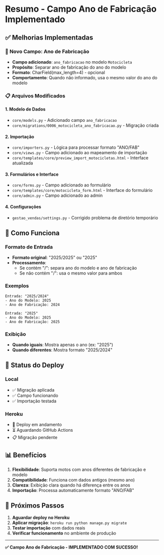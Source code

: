 # Resumo - Campo Ano de Fabricação Implementado

## ✅ **Melhorias Implementadas**

### 🔧 **Novo Campo: Ano de Fabricação**
- **Campo adicionado**: `ano_fabricacao` no modelo `Motocicleta`
- **Propósito**: Separar ano de fabricação do ano do modelo
- **Formato**: CharField(max_length=4) - opcional
- **Comportamento**: Quando não informado, usa o mesmo valor do ano do modelo

### 📋 **Arquivos Modificados**

#### 1. **Modelo de Dados**
- `core/models.py` - Adicionado campo `ano_fabricacao`
- `core/migrations/0006_motocicleta_ano_fabricacao.py` - Migração criada

#### 2. **Importação**
- `core/importers.py` - Lógica para processar formato "ANO/FAB"
- `core/views.py` - Campo adicionado ao mapeamento de importação
- `core/templates/core/preview_import_motocicletas.html` - Interface atualizada

#### 3. **Formulários e Interface**
- `core/forms.py` - Campo adicionado ao formulário
- `core/templates/core/motocicleta_form.html` - Interface do formulário
- `core/admin.py` - Campo adicionado ao admin

#### 4. **Configurações**
- `gestao_vendas/settings.py` - Corrigido problema de diretório temporário

## 🎯 **Como Funciona**

### **Formato de Entrada**
- **Formato original**: "2025/2025" ou "2025"
- **Processamento**: 
  - Se contém "/": separa ano do modelo e ano de fabricação
  - Se não contém "/": usa o mesmo valor para ambos

### **Exemplos**
```
Entrada: "2025/2024"
- Ano do Modelo: 2025
- Ano de Fabricação: 2024

Entrada: "2025"
- Ano do Modelo: 2025
- Ano de Fabricação: 2025
```

### **Exibição**
- **Quando iguais**: Mostra apenas o ano (ex: "2025")
- **Quando diferentes**: Mostra formato "2025/2024"

## 🚀 **Status do Deploy**

### **Local**
- ✅ Migração aplicada
- ✅ Campo funcionando
- ✅ Importação testada

### **Heroku**
- 🔄 Deploy em andamento
- ⏳ Aguardando GitHub Actions
- 📋 Migração pendente

## 📊 **Benefícios**

1. **Flexibilidade**: Suporta motos com anos diferentes de fabricação e modelo
2. **Compatibilidade**: Funciona com dados antigos (mesmo ano)
3. **Clareza**: Exibição clara quando há diferença entre os anos
4. **Importação**: Processa automaticamente formato "ANO/FAB"

## 🔧 **Próximos Passos**

1. **Aguardar deploy no Heroku**
2. **Aplicar migração**: `heroku run python manage.py migrate`
3. **Testar importação** com dados reais
4. **Verificar funcionamento** no ambiente de produção

---

**✅ Campo Ano de Fabricação - IMPLEMENTADO COM SUCESSO!** 